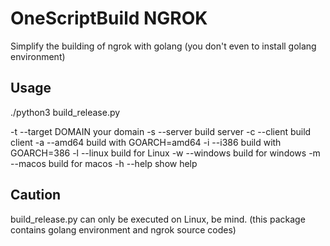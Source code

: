 # OneScriptBuild NGROK
Simplify the building of ngrok with golang (you don't even to install golang environment)

## Usage
./python3 build_release.py

  -t --target DOMAIN             your domain
  -s --server                    build server
  -c --client                    build client
  -a --amd64                     build with GOARCH=amd64
  -i --i386                      build with GOARCH=386
  -l --linux                     build for Linux
  -w --windows                   build for windows
  -m --macos                     build for macos
  -h --help                      show help

## Caution
build_release.py can only be executed on Linux, be mind.
(this package contains golang environment and ngrok source codes)
